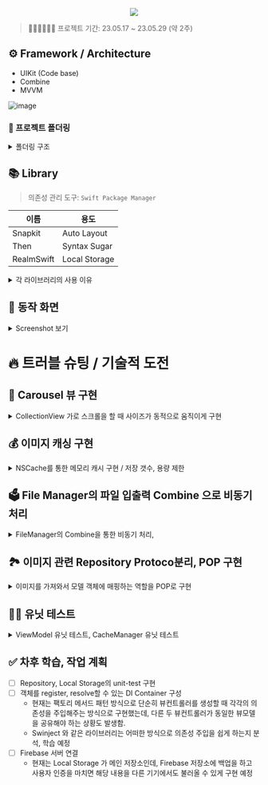 <p align="center"><img src="https://github.com/qwerty3345/ios-closet-app/assets/59835351/f178579f-666d-48eb-b356-ea4e9bd8600b"></p>

> 🏃🏻🏃🏻‍♂️💨 프로젝트 기간: 23.05.17 ~ 23.05.29 (약 2주)

## ⚙️ Framework / Architecture

- UIKit (Code base)
- Combine
- MVVM

![image](https://github.com/qwerty3345/ios-closet-app/assets/59835351/beff5976-13e0-45d4-9769-3812d3814317)


### 📂 프로젝트 폴더링
<details>
<summary>폴더링 구조</summary>

```
├── Application
│   ├── AppDelegate.swift
│   ├── SceneDelegate.swift
│   └── DIContainer.swift
├── Data
│   ├── Model
│   │   ├── ClothesEntity.swift
│   │   ├── CoreDataModels.xcdatamodeld
│   │   │   └── CoreDataModels.xcdatamodel
│   │   │       └── contents
│   │   └── StyleEntity.swift
│   ├── Repository
│   │   ├── Common
│   │   │   ├── ImageFetchableRepository.swift
│   │   │   └── RepositoryError.swift
│   │   ├── StyleRepository.swift
│   │   └── ClothesRepository.swift
│   └── Storage
│       ├── ImageFileStorage.swift
│       └── RealmStorage.swift
├── Model
│   ├── Protocol
│   │   └── ImagableModel.swift
│   ├── Clothes.swift
│   ├── ClothesCategory.swift
│   ├── ClothesList.swift
│   ├── SortBy.swift
│   ├── Style.swift
│   └── WeatherType.swift
├── Utils
│   ├── Extensions
│   ├── HapticManager.swift
│   ├── ImageCacheManager.swift
│   └── PhotoPicker.swift
├── View
│   ├── Protocol
│   │   ├── Highlightable.swift
│   │   ├── ReusableView.swift
│   │   └── ShadowableCellType.swift
│   ├── Clothes
│   │   ├── AddClothesCell.swift
│   │   ├── CarouselFlowLayout.swift
│   │   ├── ClothesCarouselCell.swift
│   │   ├── ClothesCategoryHeaderView.swift
│   │   ├── ClothesCell.swift
│   │   ├── ClothesDetail
│   │   │   ├── AddPhotoButton.swift
│   │   │   ├── ClothesCategoryPickerView.swift
│   │   │   └── PhotoHandlingView.swift
│   │   └── Filter
│   │       ├── FilterCell.swift
│   │       └── FilterTitleHeaderView.swift
│   ├── Home
│   │   └── InfoView.swift
│   └── Style
│       ├── StyleAddClothesCell.swift
│       ├── StyleCell.swift
│       └── StyleDetailCell.swift
├── ViewController
│   ├── MainTabBarController.swift
│   ├── HomeController.swift
│   ├── Clothes
│   │   ├── ClothesController.swift
│   │   ├── ClothesDetailController.swift
│   │   └── ClothesFilterController.swift
│   └── Style
│       ├── StyleAddClothesController.swift
│       ├── StyleController.swift
│       └── StyleDetailController.swift
└── ViewModel
    ├── ClothesDetailViewModel.swift
    ├── ClothesViewModel.swift
    ├── StyleDetailViewModel.swift
    └── StyleViewModel.swift

// 유닛 테스트
├── ClothesViewModelTests.swift
├── Data
│   ├── MockClothesRepository.swift
│   └── MockStyleRepository.swift
└── ImageCacheManagerTests.swift
```
</details>

## 📚 Library

> 의존성 관리 도구: `Swift Package Manager`
> 

| 이름 | 용도 |
| --- | --- |
| Snapkit | Auto Layout |
| Then | Syntax Sugar |
| RealmSwift | Local Storage |

<details>
<summary>각 라이브러리의 사용 이유</summary>
  
### 🫰 Snapkit

- Code UI 구현 시 중복된 코드를 줄이고 더 명시적으로 레이아웃을 잡기 위해 사용하였습니다.

### ✨ Then

- 주로 UI Component를 초기화할 때 작성하는 즉시 실행 클로저의 보일러플레이트를 줄이기 위해 사용하였습니다.

```swift
// 이런 형태의 클로저 즉시 실행 코드를
let label1: UILabel = {
  let label = UILabel()
  label.text = "레이블"
  return label
}()

// 이렇게 간단히 작성할 수 있었습니다.
let label2 = UILabel().then {
  $0.text = "레이블"
}
```

### 💽 RealmSwift

- 로컬 저장을 위해 사용하였습니다.
- 비교적 간단한 코드로 구현, 유지보수 할 수 있다는 장점과, 
  SQLite, CoreData와 비교해서 속도가 빠르다는 장점이 있어 선택하였습니다.
![realm](https://github.com/qwerty3345/ios-closet-app/assets/59835351/6a1a658f-695b-4151-9891-c10d7d168853)

- 단점: 하나의 스레드에서 작업해야 합니다. (충돌이 발생할 수 있습니다.)
</details>
  
## 📱 동작 화면

<details>
<summary>Screenshot 보기</summary>

> 초기 실행

![초기실행_홈화면](https://github.com/qwerty3345/ios-closet-app/assets/59835351/815b7671-eeb3-4ee6-ba39-89f32a8287c5)

> 옷 목록 - 사용자가 저장한 옷들을 가져와서 Carousel형태로 보여줍니다.

![옷_목록_화면](https://github.com/qwerty3345/ios-closet-app/assets/59835351/3059c254-e3f8-4abf-8c12-b6dac2c2014f)

> 옷 필터 검색 - 정렬/카테고리 등 필터를 적용해서 검색할 수 있습니다.

![옷_필터검색_화면](https://github.com/qwerty3345/ios-closet-app/assets/59835351/0ba0413c-f6d9-4764-8f13-f8c8385a71d2)

> 옷 상세보기/편집 - 옷 정보를 자세히 조회하거나 편집 / 추가 할 수 있습니다.

![옷_상세보기_추가_화면](https://github.com/qwerty3345/ios-closet-app/assets/59835351/bfe359bf-d1d9-4280-a069-512f01341b25)

> 옷 추가 카메라 권한 - 옷 추가 시 카메라를 선택하면 유저에게 카메라 권한을 요청하고, 권한이 없으면 설정 화면으로 이동하게 유도합니다.

![옷_추가_카메라_권한](https://github.com/qwerty3345/ios-closet-app/assets/59835351/e05b7868-d8d1-4077-9ed4-c7c87d98b2f3)

> 스타일 목록 - 사용자가 저장한 스타일을 가져와서 보여줍니다.

![스타일_목록_화면](https://github.com/qwerty3345/ios-closet-app/assets/59835351/0e643e6d-bfec-4266-bd37-00dc7e869257)

> 스타일 상세보기/편집 - 각 카테고리의 옷을 스타일에 편집 / 추가 할 수 있습니다.

![스타일_상세_화면](https://github.com/qwerty3345/ios-closet-app/assets/59835351/258cef4c-68c1-4756-a962-5db2b50a15ea)

> 삭제 기능 (메뉴) - 옷과 스타일을 각각 꾹 눌러서 삭제할 수 있습니다.

![삭제_기능](https://github.com/qwerty3345/ios-closet-app/assets/59835351/d12484ac-063a-4f70-ac06-e8668ba1aa67)

</details>


# 🔥 트러블 슈팅 / 기술적 도전

## 🎠 Carousel 뷰 구현

<details>
<summary>CollectionView 가로 스크롤을 할 때 사이즈가 동적으로 움직이게 구현</summary>

### 배경
    
> 이런 형태의 Carousel View를 구현해야 했음
	
![image](https://github.com/qwerty3345/ios-closet-app/assets/59835351/4c468ca4-a24c-4a5c-b6d9-8444dabf5f90)

- 초기엔 컬렉션뷰의 컴포지셔널 레이아웃으로 구성하려고 시도
- orthogonal 방식으로 툭툭 다음으로 넘어가게 구현하는 것은 쉬웠지만, 사용자의 스크롤에 따라 사이즈를 자연스럽게 키우고 줄이는 형태의 구현에서 막힘.
- CompositionalLayout에서 세로 스크롤 내부에 중첩 형태로 가로 스크롤을 구현 할 경우, contentOffset 을 출력하면 x좌표의 변경은 출력되지 않았음.
	> (각 섹션이 가로 스크롤을 하는 것이지, 전체 컬렉션뷰의 스크롤뷰가 가로 스크롤을 하는 것이 아니기 때문)

### 1차 구현 - FlowLayout 커스텀
- [UPCarouselFlowLayout](https://github.com/zepojo/UPCarouselFlowLayout) 라이브러리를 참고해, 뜯어보면서 필요한 부분만 뽑아서 따로 FlowLayout을 상속한 Custom Class 구현
- 각 상의/하의/…의 카테고리를 컬렉션뷰의 셀로 구성하고 해당 셀 내부에 가로로 스크롤 하는 Carousel 레이아웃의 컬렉션뷰가 들어가 있는 중첩 컬렉션뷰의 형태로 구현
![EasyCloset 관련 001](https://github.com/qwerty3345/ios-closet-app/assets/59835351/3f650c9a-3218-4388-981d-9ee426fcaaec)

<details>
<summary>구현한 CaroselFlowLayout 코드</summary>
    
```swift
final class CarouselFlowLayout: UICollectionViewFlowLayout {
  
  private var sideItemScale: CGFloat = 0.6
  private var spacing: CGFloat = 40
  
  // collectionView의 크기
  private var size: CGSize = .zero
  
  // 처음 컬렉션 뷰가 나타날 때 호출되거나 레이아웃을 명시적 혹은 암묵적으로 무효화했을 때 호출
  override func prepare() {
    super.prepare()

    let currentSize = collectionView?.bounds.size ?? .zero
    if currentSize != size {
      self.setupCollectionView()
      self.updateLayout()
      self.size = currentSize
    }
  }
  
  private func setupCollectionView() {
    guard let collectionView = collectionView else { return }
    // 컬렉션뷰의 스크롤 감속 속도를 설정
    if collectionView.decelerationRate != .fast {
      collectionView.decelerationRate = .fast
    }
  }
  
  private func updateLayout() {
    guard let collectionView = collectionView else { return }
    
    let collectionSize = collectionView.bounds.size
    
    let horizontalInset = (collectionSize.width - self.itemSize.width) / 2
    self.sectionInset = UIEdgeInsets.init(top: 0, left: horizontalInset,
                                          bottom: 0, right: horizontalInset)
    
    let scaledItemOffset = (self.itemSize.width - self.itemSize.width * self.sideItemScale) / 2
    self.minimumLineSpacing = self.spacing - scaledItemOffset
  }
  
  // 매번 레이아웃을 업데이트 하도록 설정 (기본값은 false)
  override func shouldInvalidateLayout(forBoundsChange newBounds: CGRect) -> Bool {
    return true
  }
  
  // 각 아이템의 레이아웃 속성
  override func layoutAttributesForElements(in rect: CGRect) -> [UICollectionViewLayoutAttributes]? {
    return super.layoutAttributesForElements(in: rect)?.compactMap { self.transform($0) }
  }
  
  // 각 아이템의 레이아웃 속성 변환
  private func transform(_ attributes: UICollectionViewLayoutAttributes) -> UICollectionViewLayoutAttributes {
    guard let collectionView = self.collectionView else { return attributes }
    
    let contentOffsetX = collectionView.contentOffset.x
    let normalizedCenter = attributes.center.x - contentOffsetX
    
    let maxDistance = self.itemSize.width + self.minimumLineSpacing
    // 아이템의 중앙과 컬렉션 뷰의 중앙 사이의 거리를 계산
    let distance = min(abs(collectionView.center.x - normalizedCenter), maxDistance)
    let ratio = (maxDistance - distance) / maxDistance // 거리에 따른 scale 비율
    
    // 거리에 따라 아이템의 스케일(비율로) 계산
    let scale = ratio * (1 - self.sideItemScale) + self.sideItemScale
    attributes.alpha = 1
    // 아이템의 크기와 위치 변형
    attributes.transform3D = CATransform3DScale(CATransform3DIdentity, scale, scale, 1)
    attributes.zIndex = Int(scale * 10)
    
    return attributes
  }
  
  // 스크롤이 끝나려는 시점에 호출, 스크롤이 멈출 위치를 제어
  override func targetContentOffset(forProposedContentOffset proposedContentOffset: CGPoint,
                                    withScrollingVelocity velocity: CGPoint) -> CGPoint {
    guard let collectionView = collectionView,
          collectionView.isPagingEnabled == false,
          let layoutAttributes = self.layoutAttributesForElements(in: collectionView.bounds) else {
      return super.targetContentOffset(forProposedContentOffset: proposedContentOffset)
    }
    
    let midSide = collectionView.bounds.size.width / 2
    // 컬렉션뷰의 중앙지점에 제안된 오프셋의 중앙 지점을 더해 새로운 중앙 지점을 계산
    let proposedContentOffsetCenter = proposedContentOffset.x + midSide
    
    let closest = layoutAttributes.min {
      abs($0.center.x - proposedContentOffsetCenter) < abs($1.center.x - proposedContentOffsetCenter)
    } ?? UICollectionViewLayoutAttributes()

    let targetContentOffset = CGPoint(x: floor(closest.center.x - midSide), y: proposedContentOffset.y)
    
    return targetContentOffset
  }
}
```       

</details>

### 1차 구현 방식의 문제점	
- 중첩 컬렉션뷰의 특성 상 "컬렉션뷰 -> 셀 -> 컬렉션뷰 -> 셀" 의 형태였기 때문에 코드의 흐름, 데이터의 흐름이 알기 어려워지는 현사 발생
- 셀이 재사용되기 때문에 발생되는 자잘한 이슈도 겪음

### 최종 구현 - CompositionalLayout에 적용
- 그러더 중, Compositional Layout의 공식 문서에서 `visibleItemsInvalidationHandler` 를 발견함.
- 해당 섹션의 scroll Offset를 가져올 수 있었고, 화면에 표시되고 있는 visibleItems의 정보를 가져와서 중심부로부터의 거리를 계산 해 tranform해줄 수 있었음
- 이렇게 단일 컬렉션뷰로 구성할 수 있었고 코드의 흐름과 데이터의 흐름이 훨씬 직관적이어짐
![EasyCloset 관련 003](https://github.com/qwerty3345/ios-closet-app/assets/59835351/88ccc209-dacf-4b00-94d9-6ffcf3e38998)
    
```swift 
 /// Carousel 을 적용하기 위해 셀 아이템에 중심부 부터의 거리를 계산 해 transform 을 적용
private func setupCollectionViewCarousel(to section: NSCollectionLayoutSection) {
  section.visibleItemsInvalidationHandler = { visibleItems, offset, environment in
    
    // 헤더가 아닌 셀 아이템들
    let cellItems = visibleItems.filter {
      $0.representedElementKind != UICollectionView.elementKindSectionHeader
    }
    let containerWidth = environment.container.contentSize.width
    
    cellItems.forEach { item in
      let itemCenterRelativeToOffset = item.frame.midX - offset.x
      
      // 셀이 컬렉션 뷰의 중앙에서 얼마나 떨어져 있는지
      let distanceFromCenter = abs(itemCenterRelativeToOffset - containerWidth / 2.0)
      
      // 셀이 커지고 작아질 때의 최대 스케일, 최소 스케일
      let minScale: CGFloat = 0.7
      let maxScale: CGFloat = 1.0
      let scale = max(maxScale - (distanceFromCenter / containerWidth), minScale)
      
      item.transform = CGAffineTransform(scaleX: scale, y: scale)
    }
  }
}
```

</details>

## 💰 이미지 캐싱 구현

<details>
<summary>NSCache를 통한 메모리 캐시 구현 / 저장 갯수, 용량 제한</summary>

### 배경
- 이미지 로딩 프로세스
<img width="783" alt="image" src="https://github.com/qwerty3345/ios-closet-app/assets/59835351/699bd82a-1b55-4ec4-8edb-c2132cdbe5da">
	
- 처음엔 단순히 NSCache에 저장만 하는 것으로 구현하였으나 문제점이 떠오름.
- NSCache가 내부적으로 처리를 해준다고는 하지만, 혹시나 캐싱으로 저장되는 이미지가 너무 크거나 저장되는 이미지의 갯수가 너무 많다면,
  앱이 구동되는 런타임에 메모리를 불필요하게 많이 사용하는 상황이 발생하지 않을까? 라는 생각이 떠오름
- 아주 큰 용량의 이미지로 테스트 해본 결과, 앱이 허용하는 메모리 까지는 거의 끝없이 저장하느 것을 확인할 수 있었음

> 초기 구현 _ 단순히 NSCache에 저장
```swift 
final class ImageCacheManager {
  static let shared = ImageCacheManager()  
	
  private let cache = NSCache<NSString, UIImage>()
	
  func get(for key: String) -> UIImage? {
    cache.object(forKey: key as NSString)
  }
  
  func store(_ value: UIImage, for key: String) {
    cache.setObject(value, forKey: key as NSString)
  }
```

> NSCache에 대해 좀 더 깊이 학습하며 리팩터링 하기로 결정함

### NSCache에 대한 학습
1. Thread Safe한 이유는?
- 내부적으로 `NSLock`을 사용하여 lock, unlock을 하기 때문에 thread safe 했던 것
```swift 
open class NSCache<KeyType : AnyObject, ObjectType : AnyObject> : NSObject {
    private let _lock = NSLock()
    ...
```

2. 내부 구조는 Dictionary + Linked List 구조임
- 캐싱이라는 작업 특성상 데이터를 추가, 삭제하는 작업이 빈번하게 발생하기 때문에 데이터를 밀고 당기기 쉽게 하기 위해 링크드리스트를 활용해서 해당 작업을 빠르게 처리하는 것이 아닐까.라고 생각
- 또한, 만약 링크드 리스트 구조만 사용한다면 탐색에 O(n)이 발생되기에 동시에 딕셔너리 구조를 사용함으로써 key값으로 데이터를 접근할 때 O(1)으로 빠르게 탐색하게 하는 것이라고 생각

```swift
open class NSCache<KeyType : AnyObject, ObjectType : AnyObject> : NSObject {
    private var _entries = Dictionary<NSCacheKey, NSCacheEntry<KeyType, ObjectType>>()
...
private class NSCacheEntry<KeyType : AnyObject, ObjectType : AnyObject> {
    var key: KeyType
    var value: ObjectType
    var cost: Int
    var prevByCost: NSCacheEntry?
    var nextByCost: NSCacheEntry?
...
```

3. 딕셔너리와 다르게 키 값을 복사하지 않는다?
- 복사하지 않고 참조한다 = 참조 타입만 사용할 수 있다 = AnyObject로 구현해야 한다.
- 그래서 key로 struct 타입인 String, Int 등은 사용하지 못하기에 브릿징을 통해 NSString 등으로 키값을 지정해줘야 했던 것.
- 또하 내부 entry Dictionary의 Key를 Wrapping하는 NSCacheKey라는 클래스가 존재함


```swift
open class NSCache<KeyType : AnyObject, ObjectType : AnyObject> : NSObject {
```
```swift
open func setObject(_ obj: ObjectType, forKey key: KeyType, cost g: Int) {
    let g = max(g, 0) // costLimit을 지정하지 않으면 기본은 0임.
    let keyRef = NSCacheKey(key)
```
```swift
fileprivate class NSCacheKey: NSObject {
    var value: AnyObject
    init(_ value: AnyObject) {
        self.value = value
        super.init()
    }
```

4. 캐싱이 삭제되는 것에 대한 체크
- NSCacheDelegate 의 willEvictObject를 구현함으로서 캐시 데이터가 삭제되는 것을 확인할 수 있음

```swift 
extension ImageCacheManager: NSCacheDelegate {
  func cache(_ cache: NSCache<AnyObject, AnyObject>, willEvictObject obj: Any) {
    print("\(obj as? UIImage) 정보가 캐시에서 지워진다.")
  }
}
```
	
5. countLimit, totalCostLimit
- countLimit으로 저장 갯수의 제한을 줄 수 있고,totalCostLimit으로 저장의 비용의 가중치를 부여해 특정 비용만큼 저장될 수 있게 할 수 있음.
- 주의해야 할 점은, 해당 수치들로 줄 수 있는 제약은 imprecise/not strict 정확하지 않을 수 있다라고 명시되어 있고,
- 또한 저장 시 cost를 지정 해 주지 않으면 totalCostLimit를 지정했더라도 기본 cost는 0이기 때문에 적용되지 않는 문제가 있을 수 있음.

```swift 
open class NSCache<KeyType : AnyObject, ObjectType : AnyObject> : NSObject {
  private var _totalCost = 0
  open var totalCostLimit: Int = 0 // limits are imprecise/not strict
  open var countLimit: Int = 0 // limits are imprecise/not strict

  open func setObject(_ obj: ObjectType, forKey key: KeyType) {
    setObject(obj, forKey: key, cost: 0)
  }
  
  open func setObject(_ obj: ObjectType, forKey key: KeyType, cost g: Int) {
    let g = max(g, 0)
...
```

### 최종 구현
- countLimit 캐싱 갯수 제한을 주었음
- totalCostLimit를 지정하고, 저장 시 각 이미지의 바이트 용량에 따라 차등적인 CostLimit을 줌으로서, 용량 제한을 간접적으로 줄 수 있음.

```swift
final class ImageCacheManager {
  private let cache = NSCache<NSString, UIImage>()
  
  // 총 100개 까지만 캐싱함
  var countLimit = 100 {
    didSet { cache.countLimit = countLimit }
  }
  // 메모리 캐싱 시의 용량 제약 (기본값: 200메가바이트)
  var byteLimit: Int = Constants.initialByteLimit {
    didSet { cache.totalCostLimit = byteLimit }
  }
  var megaByteLimit: Int {
    get { byteLimit / Constants.megaByteUnit }
    set { byteLimit = newValue * Constants.megaByteUnit }
  }
  
  func get(for id: UUID) -> UIImage? {
    cache.object(forKey: id.uuidString as NSString)
  }
  
  func store(_ value: UIImage, for id: UUID) {
    let bytesOfImage = value.pngData()?.count ?? 0
    cache.setObject(value, forKey: id.uuidString as NSString, cost: bytesOfImage)
  }
...
```
</details>
    
## 🗳️ File Manager의 파일 입출력 Combine 으로 비동기 처리

<details>
<summary>FileManager의 Combine을 통한 비동기 처리, </summary>

### 배경
- 사용자가 추가한 옷의 이미지를 로컬에 파일로 저장하기 위해 FileManager를 사용
- 아래와 같이 처음에 구현한 FileManger 코드에서는 이미지를 가져올 때 파일 입출력을 main Thread 에서 그냥 돌리고 있었음
- 이미지가 크거나, 여러 요청이 동시 다발적으로 들어오게 되면 경우에는 문제가 발생할 수 있을 것이라 판단
<img width="1002" alt="image" src="https://github.com/qwerty3345/ios-closet-app/assets/59835351/56e1b373-d794-456b-ade9-7fd825944b9d">

```swift 
func save(image: UIImage, id: UUID) throws {
  guard let data = image.pngData(),
        let filePath = filePath(of: id) else { return }
  try data.write(to: filePath)
}

func load(withID id: UUID) -> UIImage? {
  guard let filePath = filePath(of: id) else { return nil }
  do {
    let data = try Data(contentsOf: filePath)
    return UIImage(data: data)
  }
...
```

### 1차 리팩터링 - DispatchQueue + Completion Handler

- DispatchQueue의 global() 큐를 통해 백그라운드 스레드에서 돌리고, 결과값을 completion Handler 에서 처리하게끔 변경함
- write 작업은 `qos: .utility` 로 지시하고, read 작업은 기본 qos로 지시함

```swift 
func save(image: UIImage, id: UUID, completion: ((FileManagerError?) -> Void)? = nil) {
    guard let data = image.pngData(),
          let filePath = filePath(of: id) else { return }

    DispatchQueue.global(qos: .utility).async {
      do {
        try data.write(to: filePath)
        completion?(nil)
      } catch {
        completion?(.failToWrite(error: error))
      }
    }
  }

  func load(withID id: UUID, completion: @escaping (UIImage?) -> Void) {
    guard let filePath = filePath(of: id) else {
      completion(nil)
      return
    }

    DispatchQueue.global().async {
      do {
        let data = try Data(contentsOf: filePath)
        let image = UIImage(data: data)
        completion(image)
      } catch {
        completion(nil)
      }
    }
  }
...
```

### 2차 문제 발생
- storage의 데이터인 entity 배열을 받아와서 각각의 entity에 이미지를 매핑해주고, DispatchGroup을 이용해서, 여러 이미지의 로딩이 다 완료되었을 때 completion을 호출하도록 처리
- 하지만 이렇게 구현 했을 때는 기존에 ViewModel 의 input, output에 대해 Combine으로 바인딩 한 부분과도 잘 맞지 않고, 코드가 직관적이지 않아지는 단점이 발생
- 이에 Combine으로 리팩터링하기로 결정
	
> Repository 에서 Clothes 목록을 가져오는 메서드 (파일매니저 메서드를 호출)

```swift
// Repository 에서 Clothes 목록을 가져오는 메서드
func fetchClothesList(completion: @escaping (ClothesList?) -> Void) {
    guard let realm = realm else {
      completion(nil)
      return
    }
 
    // Realm 에서 먼저 데이터를 가져오고,
    let clothesEntities = realm.objects(ClothesEntity.self)
    var clothesList = ClothesList(clothesByCategory: [:])

    let dispatchGroup = DispatchGroup()
    let serialQueue = DispatchQueue(label: "serialQueue")

    clothesEntities.forEach { entity in
      var model = entity.toModelWithoutImage()

      dispatchGroup.enter()

      // 각각의 옷 모델에 image를 매핑해준다.
      ImageFileStorage.shared.load(withID: model.id) { image in
        if let image = image {
          model.image = image
        }
        // 딕셔너리에 동시 접근 때문에 발생하는 문제를 serialQueue로 방지
        serialQueue.async {
          clothesList.clothesByCategory[model.category, default: []].append(model)
        }
        dispatchGroup.leave()
      }
    }

    // 모든 이미지의 로딩이 완료된 시점을 dispatchGroup으로 notify 함.
    dispatchGroup.notify(queue: .main) {
      completion(clothesList)
    }
  }
```

### 2차 리팩터링 - Combine

1. 이미지를 로컬 파일에서 가져오는 로직을 Combine으로 구현
- Future만 구현하고 `subscribe(on:)`을 해줬을 떄는 백그라운드 스레드로 변경되지 않았음 -> Future의 특성 때문
- Future는 생성되는 "즉시" 실행되기 때문에 stream을 바꾸기 전에 이미 호출한 스레드로 실행이 되는 형태
- 반면 Deferred 는 구독이 시작하는 순간에 클로저를 호출하기 때문에 Future를 Deferred로 감싸줌으로서, 호출을 지연할 수 있게 되어 stream을 백그라운드 스레드로 변경할 수 있게 됨
> 참고: https://stackoverflow.com/questions/62264708/execute-combine-future-in-background-thread-is-not-working

```swift 
// ImageFileManager 의 이미지를 로딩하는 부분을 Combine으로 리팩터링
func load(withID id: UUID) -> AnyPublisher<UIImage, FileManagerError> {
    return Deferred { // Deferred를 사용함으로서 Future가 즉시 바로 실행되지 않게 함
      Future { promise in
        guard let filePath = self.filePath(of: id) else {
          promise(.failure(.invalidFilePath))
          return
        }
        
        do {
          let data = try Data(contentsOf: filePath)
          guard let image = UIImage(data: data) else {
            promise(.failure(.invalidData))
            return
          }
          promise(.success(image))
        } catch {
          promise(.failure(.failToWrite(error: error)))
        }
      }
    }
    .subscribe(on: DispatchQueue.global()) // 백그라운드 스레드로로 upstream을 변경
    .eraseToAnyPublisher()
  }
```

2. 모델을 가져오고 이미지를 매핑하는 로직을 Combine으로 구현
- `realm` 에서 먼저 entity 를 로딩하여 model 로 매핑 한 후, `ImageFileManager`에서 이미지를 로딩하여 넣어주고 반환하는 
   `ClothesStorage`의 로직을 Combine으로 리팩터링 (아직 Repository 객체 분리 전이라 Storage끼리 서로 참조하고 있는 형태)

```swift
func fetchClothesList() -> AnyPublisher<ClothesList, StorageError> {
  return Future { [weak self] promise in
    guard let self = self else { return }
    
    guard let realm = realm else {
      promise(.failure(.realmNotInitialized))
      return
    }
    
    // 반영한 모델들을 다 합한 결과를 future로 내뱉음.
    let clothesEntities = Array(realm.objects(ClothesEntity.self))
    let clothesModelsWithoutImage = clothesEntities.map { $0.toModelWithoutImage() }
    
    addingImagePublishers(to: clothesModelsWithoutImage)
      .sink { clothesModels in
        // 이미지가 모두 반영 된 ClothesList
        let clothesList = clothesModels.toClothesList()
        promise(.success(clothesList))
      }
      .store(in: &cancellables)
  }
  .eraseToAnyPublisher()
}

private func addingImagePublishers(to clothesModels: [Clothes]) -> AnyPublisher<[Clothes], Never> {
  // ImageFileStorage를 호출해 이미지를 로딩해서 clothes에 넣는 것을 처리하는 Publisher들
  let clothesWithImagePublishers: [AnyPublisher<Clothes, Never>] = clothesModels.map { model in
    ImageFileStorage.shared.load(withID: model.id)
      .replaceError(with: UIImage())
      .map { image in
        var clothes = model
        clothes.image = image
        return clothes
      }
      .eraseToAnyPublisher()
  }
  
  // 위에서 만든 단일의 Clothes를 방출하는 여러 Publisher들을 모아서 [Clothes] 를 방출하는 하나의 Publisher로 만듬
  return Publishers.MergeMany(clothesWithImagePublishers)
    .collect()
    .eraseToAnyPublisher()
}
```
</details>
    
## 🏞️ 이미지 관련 Repository Protoco분리, POP 구현

<details>
<summary>이미지를 가져와서 모델 객체에 매핑하는 역할을 POP로 구현</summary>

### 배경
	
<img width="1192" alt="image" src="https://github.com/qwerty3345/ios-closet-app/assets/59835351/bc78fb7e-b152-4b88-aa57-abe76341aab6">

	
- StyleRepository 를 구현하던 중, Style 들을 가져올 때 각 스타일 내부에 있는 Clothes 객체에 "이미지를 가져와서 매핑"하는 작업이 똑같이 필요했음
    > Q. StyleRepository가 ClothesRepository에서 데이터르 가져오면 되는 것 아닌가?
        - A. 조금 비효율적인 면이 존재할 수 있지만, 사용되는 Scene이 전혀 다르기 때문에 각각의 Repository가 별개로 동작하는 것이 더 적절하겠다고 생각했기에 별도로 구현함. (ex. Clothes을 확인하지 않고, Style화면만 볼 수도 있기에...)
- 이미지를 매핑하는 로직을 프로토콜로 추상화하여 POP로 구현하기로 결정

### ImageFetchable POP 구현

- 아래처럼 이미지를 매핑 해 주는 부분을 protocol extension 으로 구현함.
    - 하지만 이런 방식은 오직 Clothes 에만 이미지를 매핑할 수 있으므로, 이미지를 매핑 받을 수 있는 protocol 타입을 정의하여 제네릭으로 차후 다른 모델 객체들도 이미지를 매핑할 수 있게 만들어주고 싶었음
    - → 이미지를 불러올 때 필요한 정보는 id값과 image 프로퍼티 두 가지만 필요하기에 해당 부분을 protocol 로 분리하여 여러 모델타입에 이미지를 매핑할 수 있게 구현하기로 결정

```swift
protocol ImageFetchable {
  var imageCacheManager: ImageCacheManager { get }
  var imageFileStorage: ImageFileStorageProtocol { get }
  func addingImages(to clothesModels: [Clothes]) -> AnyPublisher<[Clothes], Never>
}

extension ImageFetchable {
  var imageCacheManager: ImageCacheManager { .shared }
  var imageFileStorage: ImageFileStorageProtocol { ImageFileStorage.shared }

  func addingImages(to clothesModels: [Clothes]) -> AnyPublisher<[Clothes], Never> {
    let clothesWithImagePublishers: [AnyPublisher<Clothes, Never>] = clothesModels.map { model in
      if let image = imageCacheManager.get(for: model.id) {
        var clothes = model
        clothes.image = image
        return Just(clothes).eraseToAnyPublisher()
      }

      return imageFileStorage.load(withID: model.id)
        .replaceError(with: UIImage())
        .map { image in
          var clothes = model
          clothes.image = image
          return clothes
        }
        .eraseToAnyPublisher()
    }

    return Publishers.MergeMany(clothesWithImagePublishers)
      .collect()
      .eraseToAnyPublisher()
  }
}
```

### 최종 구현 - 여러 타입에 이미지를 매핑할 수 있게 구현

- 이미지를 매핑하는데 필요한 프로퍼티인 id, image만 분리하여 ImagableModel 이라는 프로토콜로 추상화

```swift
protocol ImagableModel {
  var id: UUID { get }
  // 이미지를 매핑할 때 저장할 수 있어야 하므로 get set 둘 다 요구사항을 줌
  var image: UIImage? { get set }
}

// 이미지를 매핑할 모델 객체에 ImagbleModel 채택
struct Clothes: ImagableModel {
  let id: UUID
  var image: UIImage?
	...
}
```

- 아래처럼 `addingImages` 메서드에 `ImagableModel`로 제네릭을 줌으로서, 이미지를 가질 수 있는 (ImagebleModel을 채택한) 어떤 타입의 모델에 대해서도 매핑이 가능하게 되었음.
	> 그 외 다른 부분의 구현 로직은 동일

```swift
protocol ImageFetchableRepository {
  func addingImages<T: ImagableModel>(to imagableModels: [T]) -> AnyPublisher<[T], RepositoryError>
...
```

- Repository에서는 해당 ImageFetchable을 채택하고, 데이터를 받아온 후 `addingImages`를 호출만 하면 되는 간단한 방식이 됨

```swift
final class ClothesRepository: ClothesRepositoryProtocol, ImageFetchableRepository {
	func fetchClothesList() -> AnyPublisher<ClothesList, RepositoryError> {
	  let clothesEntities = realmStorage.load(entityType: ClothesEntity.self)
	  let clothesModelsWithoutImage = clothesEntities.map { $0.toModelWithoutImage() }
	  return addingImages(to: clothesModelsWithoutImage)
	    .map { $0.toClothesList() }
	    .eraseToAnyPublisher()
	}
```
</details>
    
## 🧑‍🔬 유닛 테스트
    
<details>
<summary>ViewModel 유닛 테스트, CacheManager 유닛 테스트</summary>
    
### 배경
- 사용자의 액션의 로직을 담고 있는 ViewModel 의 unit-test 를 구현하고자 했음

### 유닛테스트를 위한 Mock Repository 구현
	
<img width="1175" alt="image" src="https://github.com/qwerty3345/ios-closet-app/assets/59835351/52e06de9-6f13-4d4b-83ae-10b0a2b01cf9">

- ViewModel은 Repository에 의존하고 있으므로, 실제 Repository가 아닌 가상의 시나리오로 동작하는 Mock Repository를 구현하여 ViewModel을 테스트
    > 드디어 protocol 추상화, 의존성 주입이 빛을 발할 때가 되었다..!😲🥂
- 기존에 만들어놓은 Mock 객체들을 return 해주도록 구현함
    > 일단은 Repository가 성공의 시나리오만 발생시키도록 구현. 실패 시나리오가 필요할 시, 각 응답을 property 로 만들어 테스트 직전 원하는 결과를 주입시켜줄 수 있을 것 같았음
    > 

```swift
final class MockClothesRepository: ClothesRepositoryProtocol {
  func fetchClothesList() -> AnyPublisher<ClothesList, RepositoryError> {
    return Just(ClothesList.mocks)
      .setFailureType(to: RepositoryError.self)
      .eraseToAnyPublisher()
  }
...
```

### ClothesViewModel 테스트

- 이처럼 `ClothesRepositoryProtocol` 를 구현한 `MockRepository`를 ViewModel 에 주입해서 `sut`를 초기화

```swift
var sut: ClothesViewModel!

override func setUpWithError() throws {
  let mockRepository = MockClothesRepository()
  sut = ClothesViewModel(repository: mockRepository)
...
```

### 계절 filter가 적용되는지 테스트
- 사용자가 필터 검색을 입력한 시나리오인 filter르 걸었을 때,
- 기대하는 출력값이 나오는지 테스트

```swift
func test_계절_filter가_적용되는지_테스트() {
  // given
  let categories = ClothesCategory.allCases
  let weatherFilterType: WeatherType = .fall
  sut.searchFilters.send([.weather(weatherFilterType)]) // 계절 filter 검색
  
  // 각각의 카테고리에 대한 expectation
  var expectations: [XCTestExpectation] = []
  
  categories.forEach { category in
    let expectation = XCTestExpectation(description: category.korean)
    expectations.append(expectation)
    
    // when
    sut.clothes(of: category)
      .sink { clothes in     
        // then
        XCTAssertTrue(clothes.allSatisfy {
	 // 모든 결과값이 해당 filter와 동일한지 체크
          $0.weatherType == weatherFilterType
        })
        expectation.fulfill()
      }
      .store(in: &cancellables)
...
```

### 이미지 캐시매니저 유닛 테스트
- 메모리 캐시인 NSCache 를 활용한 `ImageCacheManager` 를 테스트
- 싱글턴 형태이긴 했지만, 메모리 캐시이기 때문에 각각의 케이스 후 removeAll 만 호출 해 주면 문제없이 테스트를 진행할 수 있을 것이라 판단
- 특히, 구현했던 갯수제한과 용량제한이 적절히 이뤄지는지를 테스트하고 싶었음
    > 다만, 해당 테스트가 반드시 성공하리라는 보장은 할 수 없었는데, 
    NSCache의 특성상 `countLimit`과 `totalCostLimit`이 제공하는 limit이 imprecise 하다고 명시되어 있었기 때문.
    다행히, 어느 정도까지는 예상한 대로 동작하는 것을 확인할 수 있었음
    > 
- 저장시 갯수제한이 적용되는지 확인
```swift 
func test_저장시_갯수제한이_적용되는지_확인() {
  // given
  let ids = (0...10).map { _ in UUID() }
  let countLimit = 3
  
  // when
  sut.countLimit = countLimit // 캐싱 저장 이미지 수를 3개로 제한
  ids.forEach { id in
    sut.store(UIImage(), for: id)
  }
  
  // then
  let storedImages = ids
    .compactMap { sut.get(for: $0) }

  // 갯수 제한을 준 갯수보다 같거나 적게 저장되었는지 확인
  XCTAssertGreaterThanOrEqual(countLimit, storedImages.count)
```

- 저장시 용량제한이 적용되는지 확인
    - SF Symbol의 기본 이미지 5장을 저장하려고 시도하며,
    - 5장의 이미지 중 가장 작은 용량 * 3 으로 제약을 줌

```swift 
func test_저장시_용량제한이_적용되는지_확인() {
  // given
  let images = [
    UIImage(systemName: "pencil")!,
    UIImage(systemName: "pencil.slash")!,
    UIImage(systemName: "pencil.circle")!,
    UIImage(systemName: "pencil.circle.fill")!,
    UIImage(systemName: "pencil.line")!
  ]
  // 가장 작은 이미지 용량
  let imageDataSize = images.compactMap { $0.pngData()?.count }.min() ?? 0
  let ids = (0..<5).map { _ in UUID() }
  
  // when
  sut.byteLimit = imageDataSize * 3 // 대략 이미지 3개 정도의 사이즈만큼 용량 제한을 줌
  zip(images, ids).forEach { image, id in
    sut.store(image, for: id)
  }
  
  // then
  let storedImages = ids
    .compactMap { sut.get(for: $0) }

  // 용량 제한을 준 3개로 주었기에, 그보다 같거나 적게 저장되었는지 확인
  XCTAssertGreaterThanOrEqual(3, storedImages.count)
```
</details>
    
## ✅ 차후 학습, 작업 계획
- [ ] Repository, Local Storage의 unit-test 구현
- [ ] 객체를 register, resolve할 수 있는 DI Container 구성
    - 현재는 팩토리 메서드 패턴 방식으로 단순히 뷰컨트롤러를 생성할 때 각각의 의존성을 주입해주는 방식으로 구현했는데, 다른 두 뷰컨트롤러가 동일한 뷰모델을 공유해야 하는 상황도 발생함.
    - Swinject 와 같은 라이브러리는 어떠한 방식으로 의존성 주입을 쉽게 하는지 분석, 학습 예정
- [ ] Firebase 서버 연결
    - 현재는 Local Storage 가 메인 저장소인데, Firebase 저장소에 백업을 하고 사용자 인증을 마치면 해당 내용을 다른 기기에서도 불러올 수 있게 구현 예정
